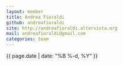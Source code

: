 ```yaml
---
layout: member
title: Andrea Fioraldi
github: andreafioraldi
site: http://andreafioraldi.altervista.org
mail: andreafioraldi@gmail.com
categories: team
---
```

{{ page.date | date: "%B %-d, %Y" }}

